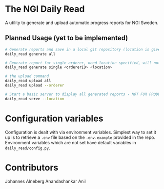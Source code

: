 # The NGI Daily Read

A utility to generate and upload automatic progress reports for NGI Sweden.

## Planned Usage (yet to be implemented)

```bash
# Generate reports and save in a local git repository (location is given by configuration variable) and commit changes with a timestamp message
daily_read generate all

# Generate report for single orderer, need location specified, will not create git commit
daily_read generate single <ordererID> <location>

# the upload command 
daily_read upload all
daily_read upload --orderer

# Start a basic server to display all generated reports - NOT FOR PRODUCTION
daily_read serve --location
```

# Configuration variables

Configuration is dealt with via environment variables. Simplest way to set it up is to retrieve a `.env` file based on the `.env.example` provided in the repo. Environment variables which are not set have default variables in `daily_read/config.py`.

# Contributors

Johannes Alneberg
Anandashankar Anil
